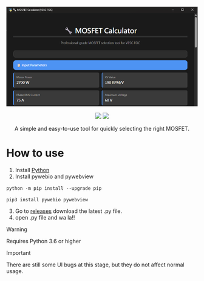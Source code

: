 ![E-Stick](https://github.com/Knockoi/Mosfet-calculator/blob/main/image/Title.png)

<div align="center">

[![](https://img.shields.io/discord/1226517355421634601?logo=discord&logoColor=white&color=5865F2)](https://discord.gg/Tf3PsfkTJF)
[![](https://img.shields.io/badge/License-GPLv3-FFA500.svg?logo=gnu&logoColor=white)](https://www.gnu.org/licenses/gpl-3.0)

</div>  
<div align="center">
A simple and easy-to-use tool for quickly selecting the right MOSFET.  
</div>  


# How to use    
1. Install [Python](https://www.python.org/downloads/)   
2. Install pywebio and pywebview

```
python -m pip install --upgrade pip
```
```
pip3 install pywebio pywebview
```  
3. Go to [releases](https://github.com/Knockoi/Mosfet-calculator/releases) download the latest  .py file.
4. open .py file and wa la!!  

> [!WARNING]
> Requires Python 3.6 or higher
  
> [!IMPORTANT]
> There are still some UI bugs at this stage, but they do not affect normal usage.  
